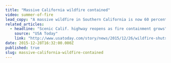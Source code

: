 ```yaml
---
title: "Massive California wildfire contained"
video: summer-of-fire
lead_copy: "A massive wildfire in Southern California is now 60 percent contained and evacuation orders have been lifted. Luckily it didn't follow in the steps of the infamous 1988 Yellowstone fire."
related_articles:
  - headline: "Scenic Calif. highway reopens as fire containment grows"
    source: "USA Today"
    link: "http://www.usatoday.com/story/news/2015/12/26/wildfire-shuts-down-scenic-calif-coastal-highways/77916142/"
date: 2015-12-28T16:32:00.000Z
published: true
slug: massive-california-wildfire-contained
---
```


